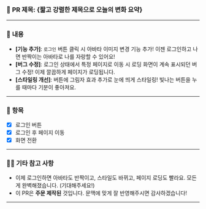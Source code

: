 ### 📝 **PR 제목**: {짧고 강렬한 제목으로 오늘의 변화 요약}

---

### 📜 **내용**
- **[기능 추가]**: `로그인` 버튼 클릭 시 아바타 이미지 변경 기능 추가! 이젠 로그인하고 나면 반짝이는 아바타로 나를 자랑할 수 있어요!
- **[버그 수정]**: 로그인 상태에서 특정 페이지로 이동 시 로딩 화면이 계속 표시되던 버그 수정! 이제 깔끔하게 페이지가 로딩됩니다.
- **[스타일링 개선]**: 버튼에 그림자 효과 추가로 눈에 띄게 스타일링! 빛나는 버튼을 누를 때마다 기분이 좋아져요.

---

### 🧪 **항목**
- [x] 로그인 버튼
- [x] 로그인 후 페이지 이동
- [x] 화면 전환

---

### 🧑‍💻 **기타 참고 사항**
- 이제 로그인하면 아바타도 반짝이고, 스타일도 바뀌고, 페이지 로딩도 빨라요. 모든 게 완벽해졌습니다. (기대해주세요!)
- 이 PR은 **주문 제작된** 것입니다. 문맥에 맞게 잘 반영해주시면 감사하겠습니다!

---